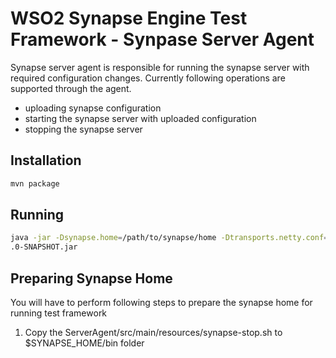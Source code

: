 # WSO2 Synapse Engine Test Framework - Synpase Server Agent

Synapse server agent is responsible for running the synapse server with required configuration changes. Currently 
following operations are supported through the agent.
- uploading synapse configuration
- starting the synapse server with uploaded configuration
- stopping the synapse server

## Installation 

```sh
mvn package
```

## Running

```sh
java -jar -Dsynapse.home=/path/to/synapse/home -Dtransports.netty.conf=conf/netty-transports.yml target/ServerAgent-1
.0-SNAPSHOT.jar
```

## Preparing Synapse Home

You will have to perform following steps to prepare the synapse home for running test framework
1. Copy the ServerAgent/src/main/resources/synapse-stop.sh to $SYNAPSE_HOME/bin folder
